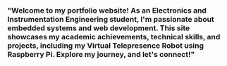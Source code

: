 <h3>"Welcome to my portfolio website! As an Electronics and Instrumentation Engineering student, I'm passionate about embedded systems and web development.
  This site showcases my academic achievements, technical skills, and projects, including my Virtual Telepresence Robot using Raspberry Pi. Explore my journey, and let's connect!"</h3>
